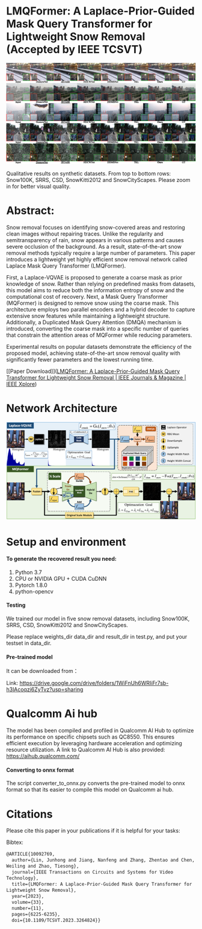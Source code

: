 # LMQFormer: A Laplace-Prior-Guided Mask Query Transformer for Lightweight Snow Removal <br> (Accepted by IEEE TCSVT)

<img src=".\img\result.png" alt="result" style="zoom:50%;" />


Qualitative results on synthetic datasets. From top to bottom rows: Snow100K, SRRS, CSD, SnowKitti2012 and SnowCityScapes. Please zoom in for better visual quality.

# Abstract:

Snow removal focuses on identifying snow-covered areas and restoring clean images without repairing traces. Unlike the regularity and semitransparency of rain, snow appears in various patterns and causes severe occlusion of the background. As a result, state-of-the-art snow removal methods typically require a large number of parameters. This paper introduces a lightweight yet highly efficient snow removal network called Laplace Mask Query Transformer (LMQFormer).  

First, a Laplace-VQVAE is proposed to generate a coarse mask as prior knowledge of snow. Rather than relying on predefined masks from datasets, this model aims to reduce both the information entropy of snow and the computational cost of recovery. Next, a Mask Query Transformer (MQFormer) is designed to remove snow using the coarse mask. This architecture employs two parallel encoders and a hybrid decoder to capture extensive snow features while maintaining a lightweight structure. Additionally, a Duplicated Mask Query Attention (DMQA) mechanism is introduced, converting the coarse mask into a specific number of queries that constrain the attention areas of MQFormer while reducing parameters.  

Experimental results on popular datasets demonstrate the efficiency of the proposed model, achieving state-of-the-art snow removal quality with significantly fewer parameters and the lowest running time.

[[Paper Download]]([LMQFormer: A Laplace-Prior-Guided Mask Query Transformer for Lightweight Snow Removal | IEEE Journals & Magazine | IEEE Xplore](https://ieeexplore.ieee.org/abstract/document/10092769))


# Network Architecture

<img src=".\img\network.png" alt="network" style="zoom:50%;" />


# Setup and environment

#### To generate the recovered result you need:

1. Python 3.7
2. CPU or NVIDIA GPU + CUDA CuDNN
3. Pytorch 1.8.0
4. python-opencv

#### Testing

We trained our model in five snow removal datasets, including Snow100K, SRRS, CSD, SnowKitti2012 and SnowCityScapes.

Please replace weights_dir data_dir and result_dir in test.py, and put your testset in data_dir.

#### Pre-trained model
It can be downloaded from：

Link: https://drive.google.com/drive/folders/1WiFnUh6WRIiFr7sb-h3lAcoqzi6ZyTvz?usp=sharing

# Qualcomm Ai hub
The model has been compiled and profiled in Qualcomm AI Hub to optimize its performance on specific chipsets such as QC8550. 
This ensures efficient execution by leveraging hardware acceleration and optimizing resource utilization. 
A link to Qualcomm AI Hub is also provided: https://aihub.qualcomm.com/

#### Converting to onnx format
The script converter_to_onnx.py converts the pre-trained model to onnx format so that its easier to compile this model on Qualcomm ai hub.
 
# Citations
Please cite this paper in your publications if it is helpful for your tasks:    

Bibtex:
```
@ARTICLE{10092769,
  author={Lin, Junhong and Jiang, Nanfeng and Zhang, Zhentao and Chen, Weiling and Zhao, Tiesong},
  journal={IEEE Transactions on Circuits and Systems for Video Technology}, 
  title={LMQFormer: A Laplace-Prior-Guided Mask Query Transformer for Lightweight Snow Removal}, 
  year={2023},
  volume={33},
  number={11},
  pages={6225-6235},
  doi={10.1109/TCSVT.2023.3264824}}

```

